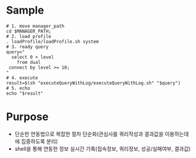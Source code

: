 # Sample
```shell
# 1. move manager_path
cd $MANAGER_PATH;
# 2. load profile
. loadProfile/loadProfile.sh system
# 3. ready query
query="
  select 0 + level
    from dual
 connect by level >= 10;  
"
# 4. execute
result=$(sh "executeQueryWithLog/executeQueryWithLog.sh" "$query")
# 5. echo
echo "$result"
```
# Purpose
- 단순한 연동법으로 복잡한 절차 단순화(관심사를 쿼리작성과 결과값을 이용하는데에 집중하도록 분리)
- shell을 통해 연동한 정보 실시간 기록(접속정보, 쿼리정보, 성공/실패여부, 결과값)


